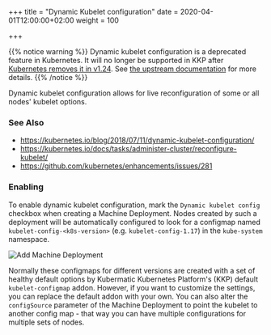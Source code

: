+++
title = "Dynamic Kubelet configuration"
date = 2020-04-01T12:00:00+02:00
weight = 100

+++

{{% notice warning %}}
Dynamic kubelet configuration is a deprecated feature in Kubernetes. It will no longer be supported in KKP after [Kubernetes removes it in v1.24](https://github.com/kubernetes/kubernetes/pull/106932). See [the upstream documentation](https://kubernetes.io/docs/tasks/administer-cluster/reconfigure-kubelet/) for more details.
{{% /notice %}}

Dynamic kubelet configuration allows for live reconfiguration of some or all nodes' kubelet options.

### See Also
* https://kubernetes.io/blog/2018/07/11/dynamic-kubelet-configuration/</li>
* https://kubernetes.io/docs/tasks/administer-cluster/reconfigure-kubelet/</li>
* https://github.com/kubernetes/enhancements/issues/281</li>

### Enabling

To enable dynamic kubelet configuration, mark the `Dynamic kubelet config` checkbox when creating a Machine Deployment. Nodes created by such a deployment will be automatically configured to look for a configmap named `kubelet-config-<k8s-version>` (e.g. `kubelet-config-1.17`) in the `kube-system` namespace.

![Add Machine Deployment](/img/kubermatic/main/ui/md-add.png?classes=shadow,border "Add Machine Deployment")

Normally these configmaps for different versions are created with a set of healthy default options by Kubermatic Kubernetes Platform's (KKP) default `kubelet-configmap` addon. However, if you want to customize the settings, you can replace the default addon with your own. You can also alter the `configSource` parameter of the Machine Deployment to point the kubelet to another config map - that way you can have multiple configurations for multiple sets of nodes.

